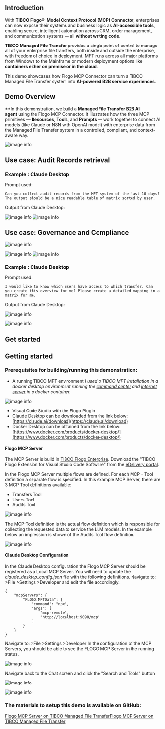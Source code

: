 
## Introduction

With **TIBCO Flogo®  Model Context Protocol (MCP) Connector**, enterprises can now expose their systems and business logic as **AI-accessible tools**, enabling secure, intelligent automation across CRM, order management, and communication systems — all **without writing code**.  

**TIBCO Managed File Transfer** provides a single point of control to manage all of your enterprise file transfers, both inside and outside the enterprise, with freedom of choice in deployment. MFT runs across all major platforms from Windows to the Mainframe or modern deployment options like **containers either on premise or in the cloud**.

This demo showcases how Flogo MCP Connector can turn a TIBCO Managed File Transfer system into **AI-powered B2B service experiences**.

## Demo Overview

 **In this demonstration, we build a **Managed File Transfer B2B AI agent** using the Flogo MCP Connector. It illustrates how the three MCP primitives — **Resources**, **Tools**, and **Prompts** — work together to connect AI models (like Claude or N8N with OpenAI model) with enterprise data from the Managed File Transfer system in a controlled, compliant, and context-aware way.


![image info](AI/images/FLOGO_MCP_MFT/MCP-Server-for-Flogo-Overview.png)


## Use case: Audit Records retrieval

### Example : Claude Desktop

Prompt used:
```
Can you collect audit records from the MFT system of the last 10 days? The output should be a nice readable table of matrix sorted by user.
```

Output from Claude Desktop:

![image info](AI/images/FLOGO_MCP_MFT/Claude_auditResult.png)
![image info](AI/images/FLOGO_MCP_MFT/Claude_AuditResult.png)


## Use case: Governance and Compliance


![image info](AI/images/FLOGO_MCP_MFT/MFT_CC_Users.png)


![image info](AI/images/FLOGO_MCP_MFT/MFT_CC_Transfers.png)
![image info](AI/images/FLOGO_MCP_MFT/MFT_CC_transfers.png)


### Example : Claude Desktop

Prompt used:
```
I would like to know which users have access to which transfer. Can you create this overview for me? Please create a detailed mapping in a matrix for me.
```

Output from Claude Desktop:


![image info](AI/images/FLOGO_MCP_MFT/Claude_auditResult1.png)


![image info](AI/images/FLOGO_MCP_MFT/ExcelResult_Claude.png)


## Get started
## Getting started

### Prerequisites for building/running this demonstration:
- A running TIBCO MFT environment 
*I used a TIBCO MFT installation in a docker desktop environment running the [command center](https://docs.tibco.com/products/tibco-managed-file-transfer-command-center-8-6-0) and [internet server](https://docs.tibco.com/products/tibco-managed-file-transfer-internet-server) in a docker container.*

![image info](AI/images/FLOGO_MCP_MFT/DockerDesktop.png)
- Visual Code Studio with the Flogo Plugin
- Claude Desktop can be downloaded from the link below:  
   [https://claude.ai/download](https://claude.ai/download)
- Docker Desktop can be obtained from the link below:  
   [https://www.docker.com/products/docker-desktop/](https://www.docker.com/products/docker-desktop/)

#### Flogo MCP Server

The MCP Server is build in [TIBCO Flogo Enterprise](https://docs.tibco.com/products/tibco-flogo-enterprise).  Download the "TIBCO Flogo Extension for Visual Studio Code Software" from the [eDelivery portal](https://www.tibco.com/downloads/11810/secure/download-11810).

In the Flogo MCP Server multiple flows are defined. For each MCP - Tool definition a separate flow is specified. In this example MCP Server, there are 3 MCP Tool definitions available:
- Transfers Tool
- Users Tool
- Audits Tool

![image info](AI/images/FLOGO_MCP_MFT/FLOGO_MCP1.png)

The MCP-Tool definition is the actual flow definition which is responsible for collecting the requested data to service the LLM models. In the example below an impression is shown of the Audits Tool flow definition. 

![image info](AI/images/FLOGO_MCP_MFT/FLOGO_MCP2.png)


#### Claude Desktop Configuration


In the Claude Desktop configuration the Flogo MCP Server should be registered as a Local MCP Server. You will need to update the *claude_desktop_config.json* file with the following definitions.
Navigate to: >File >Settings >Developer and edit the file accordingly.

```
{
    "mcpServers": {
        "FLOGO:MFTData": {
            "command": "npx",
            "args": [
                "mcp-remote",
                "http://localhost:9098/mcp"
            ]
        }
    }
}

```


Navigate to: >File >Settings >Developer
In the configuration of the MCP Servers, you should be able to see the FLOGO MCP Server in the running status.

![image info](AI/images/FLOGO_MCP_MFT/Claude_CFG3.png)


Navigate back to the Chat screen and click the "Search and Tools" button


![image info](AI/images/FLOGO_MCP_MFT/Claude_CFG1.png)


![image info](AI/images/FLOGO_MCP_MFT/Claude_CFG2.png)


### The materials to setup this demo is available on GitHub:  
[Flogo MCP Server on TIBCO Managed File Transfer](https://github.com/TIBCOSoftware/flogo-enterprise-hub/blob/master/demos/ai-powered-customer-service/README.md?utm_source=chatgpt.com)[Flogo MCP Server on TIBCO Managed File Transfer](https://github.com/TIBCOSoftware/flogo-enterprise-hub/blob/master/demos/ai-powered-customer-service/README.md?utm_source=chatgpt.com)


